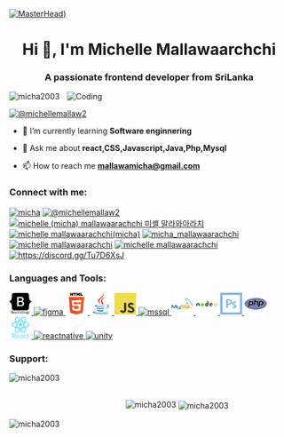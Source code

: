 [![MasterHead](https://mir-s3-cdn-cf.behance.net/project_modules/fs/54b6c068097599.5b50bca476b9b.gif))](https://micha2003.io)

<h1 align="center">Hi 👋, I'm Michelle Mallawaarchchi</h1>
<h3 align="center">A passionate frontend developer from SriLanka</h3>
<img align="right" alt="Coding" width="400" src="https://user-images.githubusercontent.com/74038190/238353480-219bcc70-f5dc-466b-9a60-29653d8e8433.gif">

<p align="left"> <img src="https://komarev.com/ghpvc/?username=micha2003&label=Profile%20views&color=0e75b6&style=flat" alt="micha2003" /> </p>

<p align="left"> <a href="https://twitter.com/@michellemallaw2" target="blank"><img src="https://img.shields.io/twitter/follow/@michellemallaw2?logo=twitter&style=for-the-badge" alt="@michellemallaw2" /></a> </p>

- 🌱 I’m currently learning **Software enginnering**

- 💬 Ask me about **react,CSS,Javascript,Java,Php,Mysql**

- 📫 How to reach me **mallawamicha@gmail.com**

<h3 align="left">Connect with me:</h3>
<p align="left">
<a href="https://dev.to/micha" target="blank"><img align="center" src="https://raw.githubusercontent.com/rahuldkjain/github-profile-readme-generator/master/src/images/icons/Social/devto.svg" alt="micha" height="30" width="40" /></a>
<a href="https://twitter.com/@michellemallaw2" target="blank"><img align="center" src="https://raw.githubusercontent.com/rahuldkjain/github-profile-readme-generator/master/src/images/icons/Social/twitter.svg" alt="@michellemallaw2" height="30" width="40" /></a>
<a href="https://linkedin.com/in/michelle (micha) mallawaarachchi 미셸 말라와아라치" target="blank"><img align="center" src="https://raw.githubusercontent.com/rahuldkjain/github-profile-readme-generator/master/src/images/icons/Social/linked-in-alt.svg" alt="michelle (micha) mallawaarachchi 미셸 말라와아라치" height="30" width="40" /></a>
<a href="https://fb.com/michelle mallawaarachchi(micha)" target="blank"><img align="center" src="https://raw.githubusercontent.com/rahuldkjain/github-profile-readme-generator/master/src/images/icons/Social/facebook.svg" alt="michelle mallawaarachchi(micha)" height="30" width="40" /></a>
<a href="https://instagram.com/micha_mallawaarachchi" target="blank"><img align="center" src="https://raw.githubusercontent.com/rahuldkjain/github-profile-readme-generator/master/src/images/icons/Social/instagram.svg" alt="micha_mallawaarachchi" height="30" width="40" /></a>
<a href="https://dribbble.com/michelle mallawaarachchi" target="blank"><img align="center" src="https://raw.githubusercontent.com/rahuldkjain/github-profile-readme-generator/master/src/images/icons/Social/dribbble.svg" alt="michelle mallawaarachchi" height="30" width="40" /></a>
<a href="https://www.youtube.com/c/michelle mallawaarachchi" target="blank"><img align="center" src="https://raw.githubusercontent.com/rahuldkjain/github-profile-readme-generator/master/src/images/icons/Social/youtube.svg" alt="michelle mallawaarachchi" height="30" width="40" /></a>
<a href="https://discord.gg/https://discord.gg/Tu7D6XsJ" target="blank"><img align="center" src="https://raw.githubusercontent.com/rahuldkjain/github-profile-readme-generator/master/src/images/icons/Social/discord.svg" alt="https://discord.gg/Tu7D6XsJ" height="30" width="40" /></a>
</p>

<h3 align="left">Languages and Tools:</h3>
<p align="left"> <a href="https://getbootstrap.com" target="_blank" rel="noreferrer"> <img src="https://raw.githubusercontent.com/devicons/devicon/master/icons/bootstrap/bootstrap-plain-wordmark.svg" alt="bootstrap" width="40" height="40"/> </a> <a href="https://www.figma.com/" target="_blank" rel="noreferrer"> <img src="https://www.vectorlogo.zone/logos/figma/figma-icon.svg" alt="figma" width="40" height="40"/> </a> <a href="https://www.w3.org/html/" target="_blank" rel="noreferrer"> <img src="https://raw.githubusercontent.com/devicons/devicon/master/icons/html5/html5-original-wordmark.svg" alt="html5" width="40" height="40"/> </a> <a href="https://www.java.com" target="_blank" rel="noreferrer"> <img src="https://raw.githubusercontent.com/devicons/devicon/master/icons/java/java-original.svg" alt="java" width="40" height="40"/> </a> <a href="https://developer.mozilla.org/en-US/docs/Web/JavaScript" target="_blank" rel="noreferrer"> <img src="https://raw.githubusercontent.com/devicons/devicon/master/icons/javascript/javascript-original.svg" alt="javascript" width="40" height="40"/> </a> <a href="https://www.microsoft.com/en-us/sql-server" target="_blank" rel="noreferrer"> <img src="https://www.svgrepo.com/show/303229/microsoft-sql-server-logo.svg" alt="mssql" width="40" height="40"/> </a> <a href="https://www.mysql.com/" target="_blank" rel="noreferrer"> <img src="https://raw.githubusercontent.com/devicons/devicon/master/icons/mysql/mysql-original-wordmark.svg" alt="mysql" width="40" height="40"/> </a> <a href="https://nodejs.org" target="_blank" rel="noreferrer"> <img src="https://raw.githubusercontent.com/devicons/devicon/master/icons/nodejs/nodejs-original-wordmark.svg" alt="nodejs" width="40" height="40"/> </a> <a href="https://www.photoshop.com/en" target="_blank" rel="noreferrer"> <img src="https://raw.githubusercontent.com/devicons/devicon/master/icons/photoshop/photoshop-line.svg" alt="photoshop" width="40" height="40"/> </a> <a href="https://www.php.net" target="_blank" rel="noreferrer"> <img src="https://raw.githubusercontent.com/devicons/devicon/master/icons/php/php-original.svg" alt="php" width="40" height="40"/> </a> <a href="https://reactjs.org/" target="_blank" rel="noreferrer"> <img src="https://raw.githubusercontent.com/devicons/devicon/master/icons/react/react-original-wordmark.svg" alt="react" width="40" height="40"/> </a> <a href="https://reactnative.dev/" target="_blank" rel="noreferrer"> <img src="https://reactnative.dev/img/header_logo.svg" alt="reactnative" width="40" height="40"/> </a> <a href="https://unity.com/" target="_blank" rel="noreferrer"> <img src="https://www.vectorlogo.zone/logos/unity3d/unity3d-icon.svg" alt="unity" width="40" height="40"/> </a> </p>

<h3 align="left">Support:</h3>
<p><a href="https://www.buymeacoffee.com/micha2003"> <img align="left" src="https://cdn.buymeacoffee.com/buttons/v2/default-yellow.png" height="50" width="210" alt="micha2003" /></a></p><br><br>

<p><img align="left" src="https://github-readme-stats.vercel.app/api/top-langs?username=micha2003&show_icons=true&locale=en&layout=compact" alt="micha2003" /></p>

<p>&nbsp;<img align="center" src="https://github-readme-stats.vercel.app/api?username=micha2003&show_icons=true&locale=en" alt="micha2003" /></p>

<p><img align="center" src="https://github-readme-streak-stats.herokuapp.com/?user=micha2003&" alt="micha2003" /></p>
